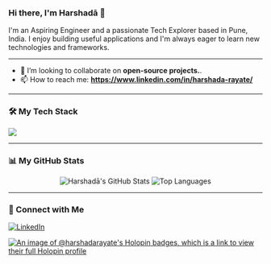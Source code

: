 ### Hi there, I'm Harshadā 👋

I'm an Aspiring Engineer and a passionate Tech Explorer based in Pune, India. I enjoy building useful applications and I'm always eager to learn new technologies and frameworks.

---

- 👯 I’m looking to collaborate on **open-source projects.**.
- 📫 How to reach me: **https://www.linkedin.com/in/harshada-rayate/**

---

### 🛠️ My Tech Stack

<p align="left">
  <a href="https://skillicons.dev">
    <img src="https://skillicons.dev/icons?i=js,html,css,react,nodejs,mongodb,python,java,git,github,vscode&perline=6" />
  </a>
</p>

---

### 📊 My GitHub Stats

<p align="center">
  <img src="https://github-readme-stats.vercel.app/api?username=harshadarayate&show_icons=true&theme=radical&hide_border=true&count_private=true" alt="Harshadā's GitHub Stats" />
  <img src="https://github-readme-stats.vercel.app/api/top-langs/?username=harshadarayate&layout=compact&theme=radical&hide_border=true" alt="Top Languages" />
</p>

---

### 🤝 Connect with Me

<p align="left">
<a href="[https://www.linkedin.com/in/harshadarayate](https://www.linkedin.com/in/harshada-rayate/)" target="_blank"><img src="https://img.shields.io/badge/LinkedIn-%230077B5.svg?&style=for-the-badge&logo=linkedin&logoColor=white" alt="LinkedIn"></a>
</p>

[![An image of @harshadarayate's Holopin badges, which is a link to view their full Holopin profile](https://holopin.me/harshadarayate)](https://holopin.io/@harshadarayate)

